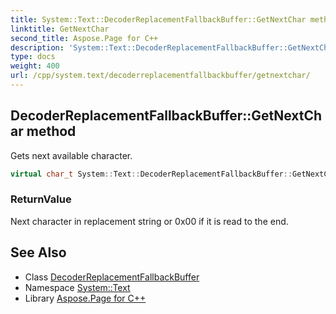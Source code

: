 ```yaml
---
title: System::Text::DecoderReplacementFallbackBuffer::GetNextChar method
linktitle: GetNextChar
second_title: Aspose.Page for C++
description: 'System::Text::DecoderReplacementFallbackBuffer::GetNextChar method. Gets next available character in C++.'
type: docs
weight: 400
url: /cpp/system.text/decoderreplacementfallbackbuffer/getnextchar/
---
```

## DecoderReplacementFallbackBuffer::GetNextChar method


Gets next available character.

```cpp
virtual char_t System::Text::DecoderReplacementFallbackBuffer::GetNextChar() override
```


### ReturnValue

Next character in replacement string or 0x00 if it is read to the end.

## See Also

* Class [DecoderReplacementFallbackBuffer](../)
* Namespace [System::Text](../../)
* Library [Aspose.Page for C++](../../../)
